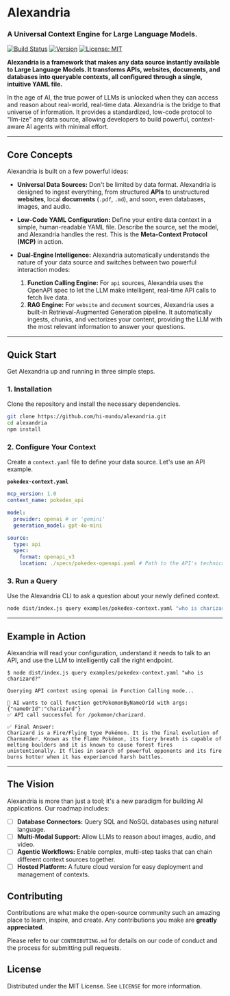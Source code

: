 # Alexandria

### A Universal Context Engine for Large Language Models.

[![Build Status](https://img.shields.io/badge/build-passing-green)](https://github.com)
[![Version](https://img.shields.io/badge/version-0.1.0-blue)](https://github.com)
[![License: MIT](https://img.shields.io/badge/License-MIT-yellow.svg)](https://opensource.org/licenses/MIT)

**Alexandria is a framework that makes any data source instantly available to Large Language Models. It transforms APIs, websites, documents, and databases into queryable contexts, all configured through a single, intuitive YAML file.**

In the age of AI, the true power of LLMs is unlocked when they can access and reason about real-world, real-time data. Alexandria is the bridge to that universe of information. It provides a standardized, low-code protocol to "llm-ize" any data source, allowing developers to build powerful, context-aware AI agents with minimal effort.

---

## Core Concepts

Alexandria is built on a few powerful ideas:

* **Universal Data Sources:** Don't be limited by data format. Alexandria is designed to ingest everything, from structured **APIs** to unstructured **websites**, local **documents** (`.pdf`, `.md`), and soon, even databases, images, and audio.

* **Low-Code YAML Configuration:** Define your entire data context in a simple, human-readable YAML file. Describe the source, set the model, and Alexandria handles the rest. This is the **Meta-Context Protocol (MCP)** in action.

* **Dual-Engine Intelligence:** Alexandria automatically understands the nature of your data source and switches between two powerful interaction modes:
    1.  **Function Calling Engine:** For `api` sources, Alexandria uses the OpenAPI spec to let the LLM make intelligent, real-time API calls to fetch live data.
    2.  **RAG Engine:** For `website` and `document` sources, Alexandria uses a built-in Retrieval-Augmented Generation pipeline. It automatically ingests, chunks, and vectorizes your content, providing the LLM with the most relevant information to answer your questions.

---

## Quick Start

Get Alexandria up and running in three simple steps.

### 1. Installation

Clone the repository and install the necessary dependencies.

```bash
git clone https://github.com/hi-mundo/alexandria.git
cd alexandria
npm install
```

### 2. Configure Your Context

Create a `context.yaml` file to define your data source. Let's use an API example.

**`pokedex-context.yaml`**
```yaml
mcp_version: 1.0
context_name: pokedex_api

model:
  provider: openai # or 'gemini'
  generation_model: gpt-4o-mini

source:
  type: api
  spec:
    format: openapi_v3
    location: ./specs/pokedex-openapi.yaml # Path to the API's technical spec
```

### 3. Run a Query

Use the Alexandria CLI to ask a question about your newly defined context.

```bash
node dist/index.js query examples/pokedex-context.yaml "who is charizard?"
```

---

## Example in Action

Alexandria will read your configuration, understand it needs to talk to an API, and use the LLM to intelligently call the right endpoint.

```
$ node dist/index.js query examples/pokedex-context.yaml "who is charizard?"

Querying API context using openai in Function Calling mode...

🤖 AI wants to call function getPokemonByNameOrId with args: {"nameOrId":"charizard"}
✅ API call successful for /pokemon/charizard.

✅ Final Answer:
Charizard is a Fire/Flying type Pokémon. It is the final evolution of Charmander. Known as the Flame Pokémon, its fiery breath is capable of melting boulders and it is known to cause forest fires unintentionally. It flies in search of powerful opponents and its fire burns hotter when it has experienced harsh battles.
```

---

## The Vision

Alexandria is more than just a tool; it's a new paradigm for building AI applications. Our roadmap includes:

-   [ ] **Database Connectors:** Query SQL and NoSQL databases using natural language.
-   [ ] **Multi-Modal Support:** Allow LLMs to reason about images, audio, and video.
-   [ ] **Agentic Workflows:** Enable complex, multi-step tasks that can chain different context sources together.
-   [ ] **Hosted Platform:** A future cloud version for easy deployment and management of contexts.

## Contributing

Contributions are what make the open-source community such an amazing place to learn, inspire, and create. Any contributions you make are **greatly appreciated**.

Please refer to our `CONTRIBUTING.md` for details on our code of conduct and the process for submitting pull requests.

## License

Distributed under the MIT License. See `LICENSE` for more information.
